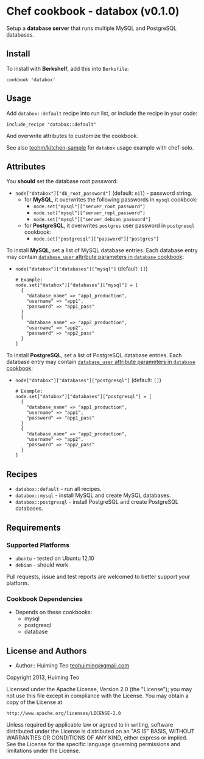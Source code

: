 # Chef cookbook - databox (v0.1.0)

Setup a **database server** that runs multiple MySQL and PostgreSQL databases.


## Install

To install with **Berkshelf**, add this into `Berksfile`:

```
cookbook 'databox'
```

## Usage

Add `databox::default` recipe into run list, or include the recipe in your code:

```
include_recipe "databox::default"
```

And overwrite attributes to customize the cookbook.

See also [teohm/kitchen-sample](https://github.com/teohm/kitchen-example) for `databox` usage example with chef-solo.

## Attributes

You **should** set the database root password:

 * `node["databox"]["db_root_password"]` (default: `nil`) - password string.
   * for **MySQL**, it overwrites the following passwords in `mysql` cookbook:
     * `node.set["mysql"]["server_root_password"]`
     * `node.set["mysql"]["server_repl_password"]`
     * `node.set["mysql"]["server_debian_password"]`
   * for **PostgreSQL**, it overwrites `postgres` user password in `postgresql` cookbook:
     * `node.set["postgresql"]["password"]["postgres"]`
 
To install **MySQL**, set a list of MySQL database entries. Each database entry may contain [`database_user` attribute parameters in `database` cookbook](https://github.com/opscode-cookbooks/database#attribute-parameters-1):

  * `node["databox"]["databases"]["mysql"]` (default: `[]`)
    
    ```
    # Example:
    node.set["databox"]["databases"]["mysql"] = [
      {
        "database_name" => "app1_production",
        "username" => "app1",
        "password" => "app1_pass"
      }
      {
        "database_name" => "app2_production",
        "username" => "app2",
        "password" => "app2_pass"
      }
    ]
    ```

To install **PostgreSQL**, set a list of PostgreSQL database entries. Each database entry may contain [`database_user` attribute parameters in `database` cookbook](https://github.com/opscode-cookbooks/database#attribute-parameters-1):

  * `node["databox"]["databases"]["postgresql"]` (default: `[]`)
    
    ```
    # Example:
    node.set["databox"]["databases"]["postgresql"] = [
      {
        "database_name" => "app1_production",
        "username" => "app1",
        "password" => "app1_pass"
      }
      {
        "database_name" => "app2_production",
        "username" => "app2",
        "password" => "app2_pass"
      }
    ]
    ```

## Recipes

 * `databox::default` - run all recipes.
 * `databox::mysql` - install MySQL and create MySQL databases.
 * `databox::postgresql` - install PostgreSQL and create PostgreSQL databases.

## Requirements

### Supported Platforms

 * `ubuntu` - tested on Ubuntu 12.10
 * `debian` - should work
 
Pull requests, issue and test reports are welcomed to better support your platform.
 
### Cookbook Dependencies

 * Depends on these cookbooks:
   * mysql
   * postgresql
   * database

## License and Authors

 * Author:: Huiming Teo <teohuiming@gmail.com>

Copyright 2013, Huiming Teo

Licensed under the Apache License, Version 2.0 (the "License");
you may not use this file except in compliance with the License.
You may obtain a copy of the License at

    http://www.apache.org/licenses/LICENSE-2.0

Unless required by applicable law or agreed to in writing, software
distributed under the License is distributed on an "AS IS" BASIS,
WITHOUT WARRANTIES OR CONDITIONS OF ANY KIND, either express or implied.
See the License for the specific language governing permissions and
limitations under the License.
